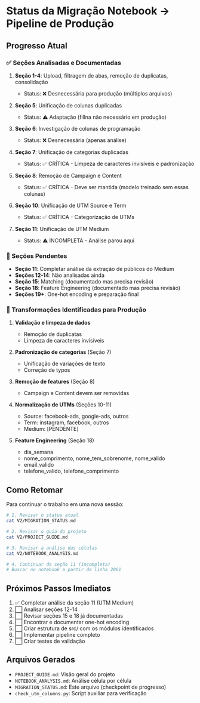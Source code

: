 # Status da Migração Notebook → Pipeline de Produção

## Progresso Atual

### ✅ Seções Analisadas e Documentadas

1. **Seção 1-4**: Upload, filtragem de abas, remoção de duplicatas, consolidação
   - Status: ❌ Desnecessária para produção (múltiplos arquivos)

2. **Seção 5**: Unificação de colunas duplicadas
   - Status: ⚠️ Adaptação (fillna não necessário em produção)

3. **Seção 6**: Investigação de colunas de programação
   - Status: ❌ Desnecessária (apenas análise)

4. **Seção 7**: Unificação de categorias duplicadas
   - Status: ✅ CRÍTICA - Limpeza de caracteres invisíveis e padronização

5. **Seção 8**: Remoção de Campaign e Content
   - Status: ✅ CRÍTICA - Deve ser mantida (modelo treinado sem essas colunas)

6. **Seção 10**: Unificação de UTM Source e Term
   - Status: ✅ CRÍTICA - Categorização de UTMs

7. **Seção 11**: Unificação de UTM Medium
   - Status: ⚠️ INCOMPLETA - Análise parou aqui

### 🔄 Seções Pendentes

- **Seção 11**: Completar análise da extração de públicos do Medium
- **Seções 12-14**: Não analisadas ainda
- **Seção 15**: Matching (documentado mas precisa revisão)
- **Seção 18**: Feature Engineering (documentado mas precisa revisão)
- **Seções 19+**: One-hot encoding e preparação final

### 📝 Transformações Identificadas para Produção

1. **Validação e limpeza de dados**
   - Remoção de duplicatas
   - Limpeza de caracteres invisíveis

2. **Padronização de categorias** (Seção 7)
   - Unificação de variações de texto
   - Correção de typos

3. **Remoção de features** (Seção 8)
   - Campaign e Content devem ser removidas

4. **Normalização de UTMs** (Seções 10-11)
   - Source: facebook-ads, google-ads, outros
   - Term: instagram, facebook, outros
   - Medium: [PENDENTE]

5. **Feature Engineering** (Seção 18)
   - dia_semana
   - nome_comprimento, nome_tem_sobrenome, nome_valido
   - email_valido
   - telefone_valido, telefone_comprimento

## Como Retomar

Para continuar o trabalho em uma nova sessão:

```bash
# 1. Revisar o status atual
cat V2/MIGRATION_STATUS.md

# 2. Revisar o guia do projeto
cat V2/PROJECT_GUIDE.md

# 3. Revisar a análise das células
cat V2/NOTEBOOK_ANALYSIS.md

# 4. Continuar da seção 11 (incompleta)
# Buscar no notebook a partir da linha 2061
```

## Próximos Passos Imediatos

1. ✅ Completar análise da seção 11 (UTM Medium)
2. ⬜ Analisar seções 12-14
3. ⬜ Revisar seções 15 e 18 já documentadas
4. ⬜ Encontrar e documentar one-hot encoding
5. ⬜ Criar estrutura de src/ com os módulos identificados
6. ⬜ Implementar pipeline completo
7. ⬜ Criar testes de validação

## Arquivos Gerados

- `PROJECT_GUIDE.md`: Visão geral do projeto
- `NOTEBOOK_ANALYSIS.md`: Análise célula por célula
- `MIGRATION_STATUS.md`: Este arquivo (checkpoint de progresso)
- `check_utm_columns.py`: Script auxiliar para verificação